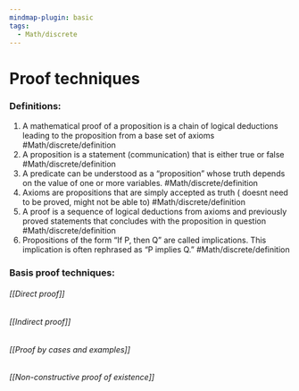 ```yaml
---
mindmap-plugin: basic
tags:
  - Math/discrete
---
```


# Proof techniques

### Definitions:
 1. A mathematical proof of a proposition is a chain of logical deductions leading to the proposition from a base set of axioms #Math/discrete/definition 
 2. A proposition is a statement (communication) that is either true or false #Math/discrete/definition 
 3. A predicate can be understood as a “proposition” whose truth depends on the value of one or more variables. #Math/discrete/definition 
 4. Axioms are propositions that are simply accepted as truth ( doesnt need to be proved, might not be able to) #Math/discrete/definition 
 5. A proof is a sequence of logical deductions from axioms and previously proved statements that concludes with the proposition in question #Math/discrete/definition 
 6. Propositions of the form “If P, then Q” are called implications. This implication is often rephrased as “P implies Q.” #Math/discrete/definition 
### Basis proof techniques:
###### [[Direct proof]]
###### [[Indirect proof]]
###### [[Proof by cases and examples]]
###### [[Non-constructive proof of existence]]